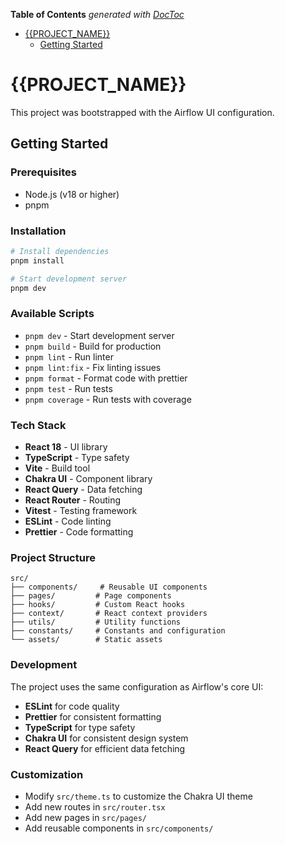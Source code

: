 <!--
 Licensed to the Apache Software Foundation (ASF) under one
 or more contributor license agreements.  See the NOTICE file
 distributed with this work for additional information
 regarding copyright ownership.  The ASF licenses this file
 to you under the Apache License, Version 2.0 (the
 "License"); you may not use this file except in compliance
 with the License.  You may obtain a copy of the License at

   http://www.apache.org/licenses/LICENSE-2.0

 Unless required by applicable law or agreed to in writing,
 software distributed under the License is distributed on an
 "AS IS" BASIS, WITHOUT WARRANTIES OR CONDITIONS OF ANY
 KIND, either express or implied.  See the License for the
 specific language governing permissions and limitations
 under the License.
 -->

<!-- START doctoc generated TOC please keep comment here to allow auto update -->
<!-- DON'T EDIT THIS SECTION, INSTEAD RE-RUN doctoc TO UPDATE -->
**Table of Contents**  *generated with [DocToc](https://github.com/thlorenz/doctoc)*

- [{{PROJECT_NAME}}](#project_name)
  - [Getting Started](#getting-started)

<!-- END doctoc generated TOC please keep comment here to allow auto update -->

# {{PROJECT_NAME}}

This project was bootstrapped with the Airflow UI configuration.

## Getting Started

### Prerequisites

- Node.js (v18 or higher)
- pnpm

### Installation

```bash
# Install dependencies
pnpm install

# Start development server
pnpm dev
```

### Available Scripts

- `pnpm dev` - Start development server
- `pnpm build` - Build for production
- `pnpm lint` - Run linter
- `pnpm lint:fix` - Fix linting issues
- `pnpm format` - Format code with prettier
- `pnpm test` - Run tests
- `pnpm coverage` - Run tests with coverage

### Tech Stack

- **React 18** - UI library
- **TypeScript** - Type safety
- **Vite** - Build tool
- **Chakra UI** - Component library
- **React Query** - Data fetching
- **React Router** - Routing
- **Vitest** - Testing framework
- **ESLint** - Code linting
- **Prettier** - Code formatting

### Project Structure

```
src/
├── components/     # Reusable UI components
├── pages/         # Page components
├── hooks/         # Custom React hooks
├── context/       # React context providers
├── utils/         # Utility functions
├── constants/     # Constants and configuration
└── assets/        # Static assets
```

### Development

The project uses the same configuration as Airflow's core UI:

- **ESLint** for code quality
- **Prettier** for consistent formatting
- **TypeScript** for type safety
- **Chakra UI** for consistent design system
- **React Query** for efficient data fetching

### Customization

- Modify `src/theme.ts` to customize the Chakra UI theme
- Add new routes in `src/router.tsx`
- Add new pages in `src/pages/`
- Add reusable components in `src/components/`
